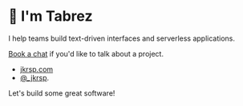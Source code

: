 # 👋 I'm Tabrez

I help teams build text-driven interfaces and serverless applications.

[Book a chat](https://calendly.com/jkrsp/first-chat) if you'd like to talk about a project.

- [jkrsp.com](http://jkrsp.com/)
- [@_jkrsp](https://twitter.com/_jkrsp).

Let's build some great software!
